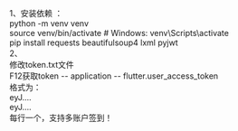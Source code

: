 1、安装依赖 ：                                                                            
python -m venv venv                                                                            	                                      
source venv/bin/activate  # Windows: venv\Scripts\activate                                                                            
pip install requests beautifulsoup4 lxml pyjwt                                                                            
2、                                                                            
修改token.txt文件                                                                            
F12获取token -- application -- flutter.user_access_token                                                                            
格式为：                                                                            
eyJ....                                                                            
eyJ....                                                                            
每行一个，支持多账户签到！
